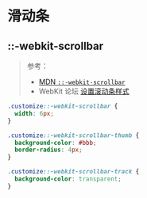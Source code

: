 # 滑动条

## ::-webkit-scrollbar

> 参考：
>
> - [MDN `::-webkit-scrollbar`](https://developer.mozilla.org/zh-CN/docs/Web/CSS/::-webkit-scrollbar)
> - WebKit 论坛 [设置滚动条样式](https://webkit.org/blog/363/styling-scrollbars/)

```css
.customize::-webkit-scrollbar {
  width: 6px;
}

.customize::-webkit-scrollbar-thumb {
  background-color: #bbb;
  border-radius: 4px;
}

.customize::-webkit-scrollbar-track {
  background-color: transparent;
}
```
